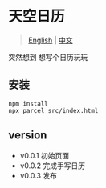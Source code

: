 # 天空日历 

> [English](./README.md) | [中文](./Chinese.md)

突然想到 想写个日历玩玩

## 安装

```
npm install 
npx parcel src/index.html 
```

## version

* v0.0.1 初始页面 
* v0.0.2 完成手写日历 
* v0.0.3 发布


